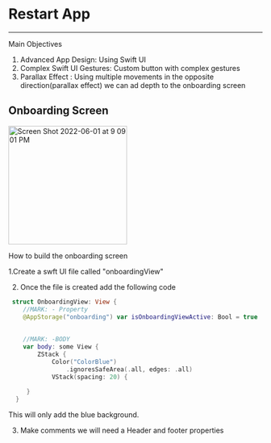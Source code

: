 # Restart App

-----
Main Objectives 


1. Advanced App Design: Using Swift UI
2. Complex Swift UI Gestures: Custom button with complex gestures 
3. Parallax Effect : Using multiple movements in the opposite direction(parallax effect) we can ad depth to the onboarding screen 




## Onboarding Screen 

<img width="235" alt="Screen Shot 2022-06-01 at 9 09 01 PM" src="https://user-images.githubusercontent.com/61983873/171533116-bfe4aeb1-63da-4368-a89b-1f2f9b5bbd05.png">


How to build the onboarding screen

1.Create a swft UI file called "onboardingView" 

2. Once the file is created  add the following code 
```swift
 struct OnboardingView: View {
    //MARK: - Property
    @AppStorage("onboarding") var isOnboardingViewActive: Bool = true
    
    
    //MARK: -BODY
    var body: some View {
        ZStack {
            Color("ColorBlue")
                .ignoresSafeArea(.all, edges: .all)
            VStack(spacing: 20) {
              
     }
  }
```
This will only add the blue background. 

3. Make comments we will need a Header and footer properties 
